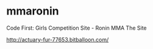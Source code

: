 # mmaronin
Code First: Girls Competition Site - Ronin MMA
The Site

http://actuary-fur-77653.bitballoon.com/
